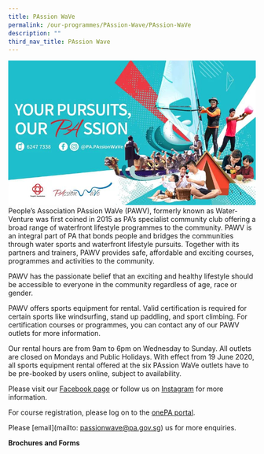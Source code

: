 ```yaml
---
title: PAssion WaVe
permalink: /our-programmes/PAssion-Wave/PAssion-WaVe
description: ""
third_nav_title: PAssion Wave
---
```

![](/images/Programmes/PAssion%20Wave/PAssion%20Wave%20cover.jpg)
People’s Association PAssion WaVe (PAWV), formerly known as Water-Venture was first coined in 2015 as PA’s specialist community club offering a broad range of waterfront lifestyle programmes to the community. PAWV is an integral part of PA that bonds people and bridges the communities through water sports and waterfront lifestyle pursuits. Together with its partners and trainers, PAWV provides safe, affordable and exciting courses, programmes and activities to the community.

PAWV has the passionate belief that an exciting and healthy lifestyle should be accessible to everyone in the community regardless of age, race or gender.

PAWV offers sports equipment for rental. Valid certification is required for certain sports like windsurfing, stand up paddling, and sport climbing. For certification courses or programmes, you can contact any of our PAWV outlets for more information.

Our rental hours are from 9am to 6pm on Wednesday to Sunday. All outlets are closed on Mondays and Public Holidays. With effect from 19 June 2020, all sports equipment rental offered at the six PAssion WaVe outlets have to be pre-booked by users online, subject to availability. 

Please visit our [Facebook page](http://www.facebook.com/pa.passionwave) or follow us on [Instagram](https://www.instagram.com/pa.passionwave) for more information.

For course registration, please log on to the [onePA portal](https://www.onepa.gov.sg/).

Please [email](mailto: passionwave@pa.gov.sg) us for more enquiries. 

**Brochures and Forms**

